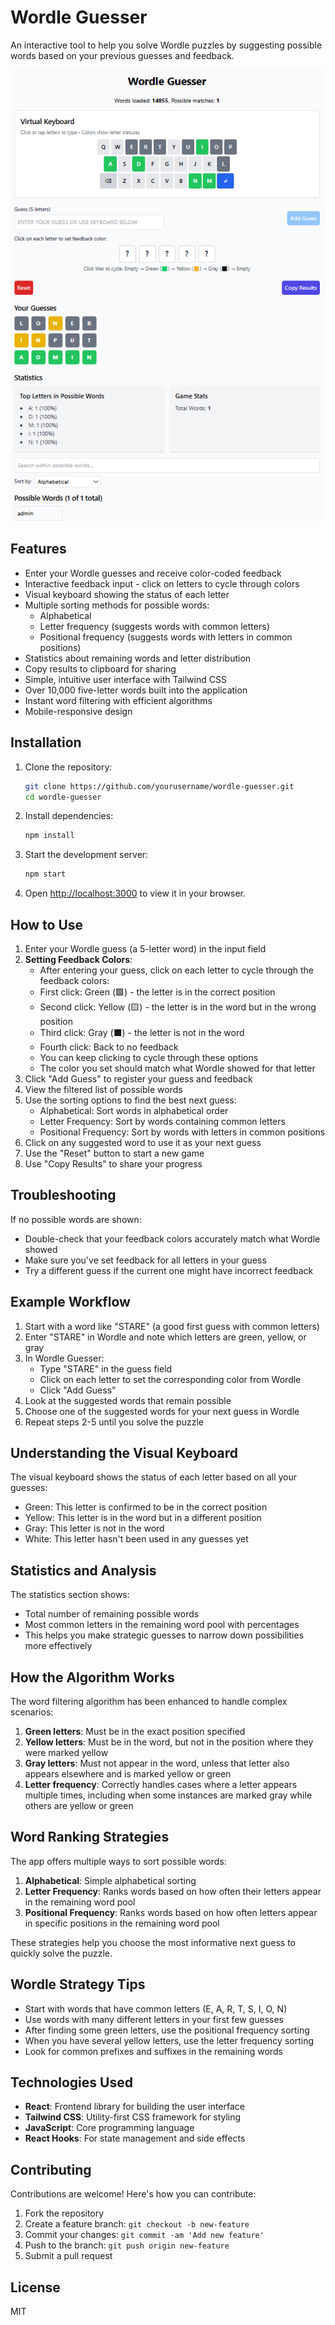 # Wordle Guesser

An interactive tool to help you solve Wordle puzzles by suggesting possible words based on your previous guesses and feedback.

![Wordle Guesser Screenshot](wordle.png) <!-- Replace with actual screenshot when available -->

## Features

- Enter your Wordle guesses and receive color-coded feedback
- Interactive feedback input - click on letters to cycle through colors
- Visual keyboard showing the status of each letter
- Multiple sorting methods for possible words:
  - Alphabetical
  - Letter frequency (suggests words with common letters)
  - Positional frequency (suggests words with letters in common positions)
- Statistics about remaining words and letter distribution
- Copy results to clipboard for sharing
- Simple, intuitive user interface with Tailwind CSS
- Over 10,000 five-letter words built into the application
- Instant word filtering with efficient algorithms
- Mobile-responsive design

## Installation

1. Clone the repository:
   ```bash
   git clone https://github.com/yourusername/wordle-guesser.git
   cd wordle-guesser
   ```

2. Install dependencies:
   ```bash
   npm install
   ```

3. Start the development server:
   ```bash
   npm start
   ```

4. Open [http://localhost:3000](http://localhost:3000) to view it in your browser.

## How to Use

1. Enter your Wordle guess (a 5-letter word) in the input field
2. **Setting Feedback Colors**:
   - After entering your guess, click on each letter to cycle through the feedback colors:
   - First click: Green (🟩) - the letter is in the correct position
   - Second click: Yellow (🟨) - the letter is in the word but in the wrong position
   - Third click: Gray (⬛) - the letter is not in the word
   - Fourth click: Back to no feedback
   - You can keep clicking to cycle through these options
   - The color you set should match what Wordle showed for that letter
3. Click "Add Guess" to register your guess and feedback
4. View the filtered list of possible words
5. Use the sorting options to find the best next guess:
   - Alphabetical: Sort words in alphabetical order
   - Letter Frequency: Sort by words containing common letters
   - Positional Frequency: Sort by words with letters in common positions
6. Click on any suggested word to use it as your next guess
7. Use the "Reset" button to start a new game
8. Use "Copy Results" to share your progress

## Troubleshooting

If no possible words are shown:
- Double-check that your feedback colors accurately match what Wordle showed
- Make sure you've set feedback for all letters in your guess
- Try a different guess if the current one might have incorrect feedback

## Example Workflow

1. Start with a word like "STARE" (a good first guess with common letters)
2. Enter "STARE" in Wordle and note which letters are green, yellow, or gray
3. In Wordle Guesser:
   - Type "STARE" in the guess field
   - Click on each letter to set the corresponding color from Wordle
   - Click "Add Guess"
4. Look at the suggested words that remain possible
5. Choose one of the suggested words for your next guess in Wordle
6. Repeat steps 2-5 until you solve the puzzle

## Understanding the Visual Keyboard

The visual keyboard shows the status of each letter based on all your guesses:
- Green: This letter is confirmed to be in the correct position
- Yellow: This letter is in the word but in a different position
- Gray: This letter is not in the word
- White: This letter hasn't been used in any guesses yet

## Statistics and Analysis

The statistics section shows:
- Total number of remaining possible words
- Most common letters in the remaining word pool with percentages
- This helps you make strategic guesses to narrow down possibilities more effectively

## How the Algorithm Works

The word filtering algorithm has been enhanced to handle complex scenarios:

1. **Green letters**: Must be in the exact position specified
2. **Yellow letters**: Must be in the word, but not in the position where they were marked yellow
3. **Gray letters**: Must not appear in the word, unless that letter also appears elsewhere and is marked yellow or green
4. **Letter frequency**: Correctly handles cases where a letter appears multiple times, including when some instances are marked gray while others are yellow or green

## Word Ranking Strategies

The app offers multiple ways to sort possible words:

1. **Alphabetical**: Simple alphabetical sorting
2. **Letter Frequency**: Ranks words based on how often their letters appear in the remaining word pool
3. **Positional Frequency**: Ranks words based on how often letters appear in specific positions in the remaining word pool

These strategies help you choose the most informative next guess to quickly solve the puzzle.

## Wordle Strategy Tips

- Start with words that have common letters (E, A, R, T, S, I, O, N)
- Use words with many different letters in your first few guesses
- After finding some green letters, use the positional frequency sorting
- When you have several yellow letters, use the letter frequency sorting
- Look for common prefixes and suffixes in the remaining words

## Technologies Used

- **React**: Frontend library for building the user interface
- **Tailwind CSS**: Utility-first CSS framework for styling
- **JavaScript**: Core programming language
- **React Hooks**: For state management and side effects

## Contributing

Contributions are welcome! Here's how you can contribute:

1. Fork the repository
2. Create a feature branch: `git checkout -b new-feature`
3. Commit your changes: `git commit -am 'Add new feature'`
4. Push to the branch: `git push origin new-feature`
5. Submit a pull request

## License

MIT
